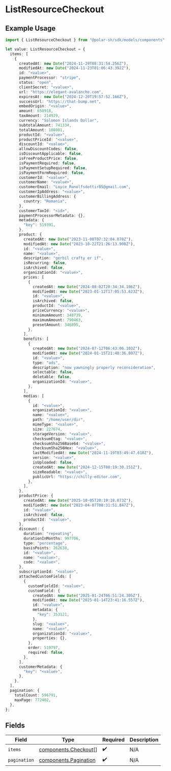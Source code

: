 # ListResourceCheckout

## Example Usage

```typescript
import { ListResourceCheckout } from "@polar-sh/sdk/models/components";

let value: ListResourceCheckout = {
  items: [
    {
      createdAt: new Date("2024-11-29T08:31:54.256Z"),
      modifiedAt: new Date("2024-11-23T01:06:43.392Z"),
      id: "<value>",
      paymentProcessor: "stripe",
      status: "open",
      clientSecret: "<value>",
      url: "https://elegant-avalanche.com",
      expiresAt: new Date("2024-12-20T19:57:52.166Z"),
      successUrl: "https://that-bump.net",
      embedOrigin: "<value>",
      amount: 650918,
      taxAmount: 214929,
      currency: "Solomon Islands Dollar",
      subtotalAmount: 741334,
      totalAmount: 108001,
      productId: "<value>",
      productPriceId: "<value>",
      discountId: "<value>",
      allowDiscountCodes: false,
      isDiscountApplicable: false,
      isFreeProductPrice: false,
      isPaymentRequired: false,
      isPaymentSetupRequired: false,
      isPaymentFormRequired: false,
      customerId: "<value>",
      customerName: "<value>",
      customerEmail: "Loyce_Runolfsdottir85@gmail.com",
      customerIpAddress: "<value>",
      customerBillingAddress: {
        country: "Romania",
      },
      customerTaxId: "<id>",
      paymentProcessorMetadata: {},
      metadata: {
        "key": 519391,
      },
      product: {
        createdAt: new Date("2023-11-08T07:32:04.078Z"),
        modifiedAt: new Date("2023-10-22T21:26:13.900Z"),
        id: "<value>",
        name: "<value>",
        description: "gerbil crafty er if",
        isRecurring: false,
        isArchived: false,
        organizationId: "<value>",
        prices: [
          {
            createdAt: new Date("2024-08-02T20:34:34.106Z"),
            modifiedAt: new Date("2023-01-12T17:05:53.623Z"),
            id: "<value>",
            isArchived: false,
            productId: "<value>",
            priceCurrency: "<value>",
            minimumAmount: 348739,
            maximumAmount: 790463,
            presetAmount: 346895,
          },
        ],
        benefits: [
          {
            createdAt: new Date("2024-07-12T06:43:06.103Z"),
            modifiedAt: new Date("2024-01-15T21:48:36.807Z"),
            id: "<value>",
            type: "ads",
            description: "now yawningly properly reconsideration",
            selectable: false,
            deletable: false,
            organizationId: "<value>",
          },
        ],
        medias: [
          {
            id: "<value>",
            organizationId: "<value>",
            name: "<value>",
            path: "/home/user/dir",
            mimeType: "<value>",
            size: 227674,
            storageVersion: "<value>",
            checksumEtag: "<value>",
            checksumSha256Base64: "<value>",
            checksumSha256Hex: "<value>",
            lastModifiedAt: new Date("2024-11-19T03:49:47.610Z"),
            version: "<value>",
            isUploaded: false,
            createdAt: new Date("2024-12-15T08:19:30.151Z"),
            sizeReadable: "<value>",
            publicUrl: "https://chilly-editor.com",
          },
        ],
      },
      productPrice: {
        createdAt: new Date("2025-10-05T20:19:18.073Z"),
        modifiedAt: new Date("2023-04-07T08:31:51.847Z"),
        id: "<value>",
        isArchived: false,
        productId: "<value>",
      },
      discount: {
        duration: "repeating",
        durationInMonths: 997706,
        type: "percentage",
        basisPoints: 262638,
        id: "<value>",
        name: "<value>",
        code: "<value>",
      },
      subscriptionId: "<value>",
      attachedCustomFields: [
        {
          customFieldId: "<value>",
          customField: {
            createdAt: new Date("2025-01-24T06:51:24.305Z"),
            modifiedAt: new Date("2025-01-14T23:41:16.557Z"),
            id: "<value>",
            metadata: {
              "key": 353121,
            },
            slug: "<value>",
            name: "<value>",
            organizationId: "<value>",
            properties: {},
          },
          order: 519797,
          required: false,
        },
      ],
      customerMetadata: {
        "key": "<value>",
      },
    },
  ],
  pagination: {
    totalCount: 596791,
    maxPage: 772402,
  },
};
```

## Fields

| Field                                                          | Type                                                           | Required                                                       | Description                                                    |
| -------------------------------------------------------------- | -------------------------------------------------------------- | -------------------------------------------------------------- | -------------------------------------------------------------- |
| `items`                                                        | [components.Checkout](../../models/components/checkout.md)[]   | :heavy_check_mark:                                             | N/A                                                            |
| `pagination`                                                   | [components.Pagination](../../models/components/pagination.md) | :heavy_check_mark:                                             | N/A                                                            |